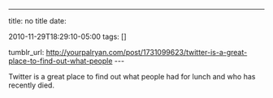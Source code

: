 ---
title: no title
date:

 2010-11-29T18:29:10-05:00 
tags:  []

tumblr_url:
http://yourpalryan.com/post/1731099623/twitter-is-a-great-place-to-find-out-what-people
\-\--

Twitter is a great place to find out what people had for lunch and who
has recently died.
